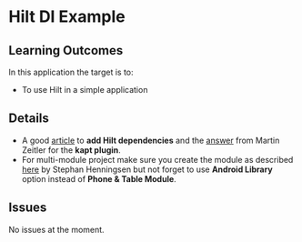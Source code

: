 # Hilt DI Example

## Learning Outcomes
In this application the target is to:
- To use Hilt in a simple application

## Details
- A good [article](https://dagger.dev/hilt/gradle-setup.html) to **add Hilt dependencies** and the [answer](https://stackoverflow.com/questions/52580584/could-not-find-method-kapt-for-glide) from Martin Zeitler for the **kapt plugin**.
- For multi-module project make sure you create the module as described [here](https://stackoverflow.com/questions/32419621/can-we-have-multiple-apps-in-one-android-studio-project) by Stephan Henningsen but not forget to use **Android Library** option instead of **Phone & Table Module**.

## Issues
No issues at the moment.

